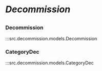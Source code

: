 # ***Decommission***

##

### Decommission
:::src.decommission.models.Decommission

### CategoryDec
:::src.decommission.models.CategoryDec